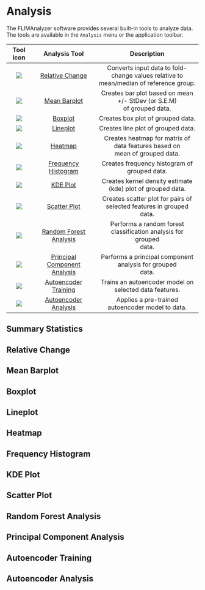 # Analysis

The FLIMAnalyzer software provides several built-in tools to analyze data. The tools are available in the `Analysis` menu or the application toolbar.

| Tool Icon | Analysis Tool | Description |
|:---------:|:-------------:|:-----------:|
| ![](/images/analysis/relchange.png)  | [Relative Change](#relative-change) | Converts input data to fold-change values relative to<br> mean/median of reference group. |
| ![](/images/analysis/meanbar.png)  | [Mean Barplot](#mean-barplot) | Creates bar plot based on mean +/- StDev (or S.E.M)<br> of grouped data. |
| ![](/images/analysis/boxplot.png)  | [Boxplot](#boxplot) | Creates box plot of grouped data. |
| ![](/images/analysis/lineplot.png)  | [Lineplot](#lineplot) | Creates line plot of grouped data. |
| ![](/images/analysis/heatmap.png)  | [Heatmap](#heatmap) | Creates heatmap for matrix of data features based on <br>mean of grouped data. |
| ![](/images/analysis/histogram.png)  | [Frequency Histogram](#frequency-histogram) | Creates frequency histogram of grouped data. |
| ![](/images/analysis/kde.png)  | [KDE Plot](#kde-plot) | Creates kernel density estimate (kde) plot of grouped data. |
| ![](/images/analysis/scatter.png)  | [Scatter Plot](#scatter-plot) | Creates scatter plot for pairs of selected features in grouped<br> data. |
| ![](/images/analysis/randomforest.png)  | [Random Forest Analysis](#random-forest-analysis) | Performs a random forest classification analysis for grouped<br> data. |
| ![](/images/analysis/pca.png)  | [Principal Component Analysis](#principal-component-analysis) | Performs a principal component analysis for grouped<br> data. |
| ![](/images/analysis/aetrain.png)  | [Autoencoder Training](#autoencoder-training) | Trains an autoencoder model on selected data features. |
| ![](/images/analysis/aerun.png)  | [Autoencoder Analysis](#autoencoder-analysis) | Applies a pre-trained autoencoder model to data. |

## Summary Statistics

## Relative Change

## Mean Barplot

## Boxplot

## Lineplot

## Heatmap

## Frequency Histogram

## KDE Plot

## Scatter Plot

## Random Forest Analysis

## Principal Component Analysis

## Autoencoder Training

## Autoencoder Analysis
